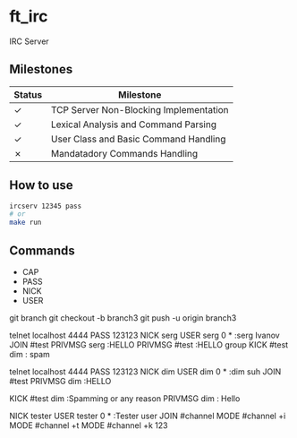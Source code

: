 # ft_irc
IRC Server

## Milestones

| Status | Milestone |
| --- | --- |
| &check; | TCP Server Non-Blocking Implementation |
| &check; | Lexical Analysis and Command Parsing |
| &check; | User Class and Basic Command Handling |
| &cross; | Mandatadory Commands Handling |


## How to use

```bash
ircserv 12345 pass
# or
make run
```

## Commands

- CAP
- PASS
- NICK
- USER

<!-- &check; -->
<!-- <input type="checkbox" disabled checked /> -->



git branch
git checkout -b branch3
git push -u origin branch3

telnet localhost 4444
PASS 123123
NICK serg
USER serg 0 * :serg Ivanov
JOIN #test
PRIVMSG serg :HELLO
PRIVMSG #test :HELLO group
KICK #test dim : spam

telnet localhost 4444
PASS 123123
NICK dim
USER dim 0 * :dim suh
JOIN #test
PRIVMSG dim :HELLO




KICK #test dim :Spamming or any reason
PRIVMSG dim : Hello


NICK tester
USER tester 0 * :Tester user
JOIN #channel
MODE #channel +i
MODE #channel +t
MODE #channel +k 123